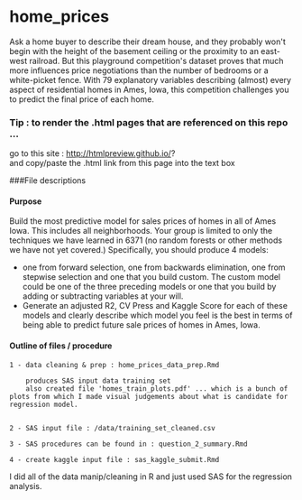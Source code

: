 # home_prices
Ask a home buyer to describe their dream house, and they probably won't begin with the height of the basement ceiling or the proximity to an east-west railroad. But this playground competition's dataset proves that much more influences price negotiations than the number of bedrooms or a white-picket fence.  With 79 explanatory variables describing (almost) every aspect of residential homes in Ames, Iowa, this competition challenges you to predict the final price of each home.
   
### Tip : to render the .html pages that are referenced on this repo ...  
go to this site : http://htmlpreview.github.io/?  
and copy/paste the .html link from this page into the text box  


###File descriptions  
  
    
#### __Purpose__  

Build the most predictive model for sales prices of homes in all of Ames Iowa.  This includes all neighborhoods.  Your group is limited to only the techniques we have learned in 6371 (no random forests or other methods we have not yet covered.)  Specifically, you should produce 4 models:  
* one from forward selection, one from backwards elimination, one from stepwise selection and one that you build custom.  The custom model could be one of the three preceding models or one that you build by adding or subtracting variables at your will.  
* Generate an adjusted R2, CV Press and Kaggle Score for each of these models and clearly describe which model you feel is the best in terms of being able to predict future sale prices of homes in Ames, Iowa.  


#### __Outline of files / procedure__  


    1 - data cleaning & prep : home_prices_data_prep.Rmd  

        produces SAS input data training set  
        also created file 'homes_train_plots.pdf' ... which is a bunch of plots from which I made visual judgements about what is candidate for regression model.  


    2 - SAS input file : /data/training_set_cleaned.csv  

    3 - SAS procedures can be found in : question_2_summary.Rmd  

    4 - create kaggle input file : sas_kaggle_submit.Rmd  


I did all of the data manip/cleaning in R and just used SAS for the regression analysis.  

